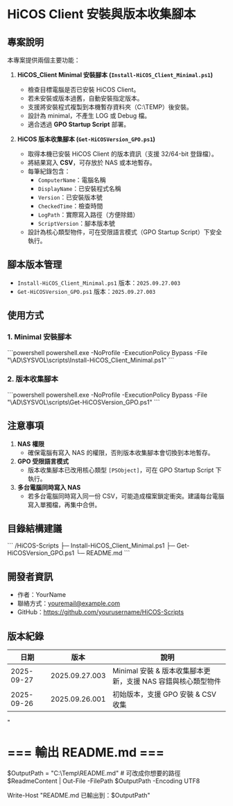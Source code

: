 # HiCOS Client 安裝與版本收集腳本

## 專案說明
本專案提供兩個主要功能：

1. **HiCOS_Client Minimal 安裝腳本 (`Install-HiCOS_Client_Minimal.ps1`)**
   - 檢查目標電腦是否已安裝 HiCOS Client。
   - 若未安裝或版本過舊，自動安裝指定版本。
   - 支援將安裝程式複製到本機暫存資料夾（C:\TEMP）後安裝。
   - 設計為 minimal，不產生 LOG 或 Debug 檔。
   - 適合透過 **GPO Startup Script** 部署。

2. **HiCOS 版本收集腳本 (`Get-HiCOSVersion_GPO.ps1`)**
   - 取得本機已安裝 HiCOS Client 的版本資訊（支援 32/64-bit 登錄檔）。
   - 將結果寫入 **CSV**，可存放於 NAS 或本地暫存。
   - 每筆紀錄包含：
     - `ComputerName`：電腦名稱
     - `DisplayName`：已安裝程式名稱
     - `Version`：已安裝版本號
     - `CheckedTime`：檢查時間
     - `LogPath`：實際寫入路徑（方便除錯）
     - `ScriptVersion`：腳本版本號
   - 設計為核心類型物件，可在受限語言模式（GPO Startup Script）下安全執行。

## 腳本版本管理
- `Install-HiCOS_Client_Minimal.ps1` 版本：`2025.09.27.003`
- `Get-HiCOSVersion_GPO.ps1` 版本：`2025.09.27.003`

## 使用方式

### 1. Minimal 安裝腳本
\`\`\`powershell
powershell.exe -NoProfile -ExecutionPolicy Bypass -File "\\AD\SYSVOL\scripts\Install-HiCOS_Client_Minimal.ps1"
\`\`\`

### 2. 版本收集腳本
\`\`\`powershell
powershell.exe -NoProfile -ExecutionPolicy Bypass -File "\\AD\SYSVOL\scripts\Get-HiCOSVersion_GPO.ps1"
\`\`\`

## 注意事項
1. **NAS 權限**  
   - 確保電腦有寫入 NAS 的權限，否則版本收集腳本會切換到本地暫存。
2. **GPO 受限語言模式**  
   - 版本收集腳本已改用核心類型 `[PSObject]`，可在 GPO Startup Script 下執行。
3. **多台電腦同時寫入 NAS**  
   - 若多台電腦同時寫入同一份 CSV，可能造成檔案鎖定衝突。建議每台電腦寫入單獨檔，再集中合併。

## 目錄結構建議
\`\`\`
/HiCOS-Scripts
├─ Install-HiCOS_Client_Minimal.ps1
├─ Get-HiCOSVersion_GPO.ps1
└─ README.md
\`\`\`

## 開發者資訊
- 作者：YourName
- 聯絡方式：youremail@example.com
- GitHub：https://github.com/yourusername/HiCOS-Scripts

## 版本紀錄
| 日期       | 版本         | 說明 |
|------------|--------------|------|
| 2025-09-27 | 2025.09.27.003 | Minimal 安裝 & 版本收集腳本更新，支援 NAS 容錯與核心類型物件 |
| 2025-09-26 | 2025.09.26.001 | 初始版本，支援 GPO 安裝 & CSV 收集 |
"

# === 輸出 README.md ===
$OutputPath = "C:\Temp\README.md"  # 可改成你想要的路徑
$ReadmeContent | Out-File -FilePath $OutputPath -Encoding UTF8

Write-Host "README.md 已輸出到：$OutputPath"

